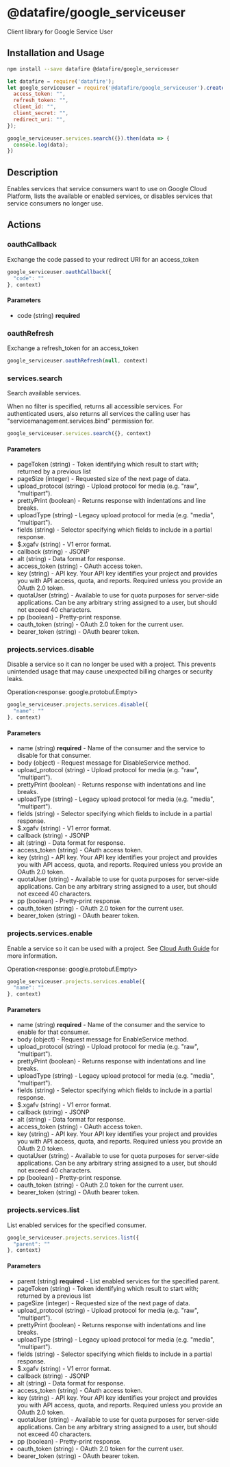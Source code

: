 # @datafire/google_serviceuser

Client library for Google Service User

## Installation and Usage
```bash
npm install --save datafire @datafire/google_serviceuser
```

```js
let datafire = require('datafire');
let google_serviceuser = require('@datafire/google_serviceuser').create({
  access_token: "",
  refresh_token: "",
  client_id: "",
  client_secret: "",
  redirect_uri: "",
});

google_serviceuser.services.search({}).then(data => {
  console.log(data);
})
```

## Description
Enables services that service consumers want to use on Google Cloud Platform, lists the available or enabled services, or disables services that service consumers no longer use.

## Actions
### oauthCallback
Exchange the code passed to your redirect URI for an access_token


```js
google_serviceuser.oauthCallback({
  "code": ""
}, context)
```

#### Parameters
* code (string) **required**

### oauthRefresh
Exchange a refresh_token for an access_token


```js
google_serviceuser.oauthRefresh(null, context)
```


### services.search
Search available services.

When no filter is specified, returns all accessible services. For
authenticated users, also returns all services the calling user has
"servicemanagement.services.bind" permission for.


```js
google_serviceuser.services.search({}, context)
```

#### Parameters
* pageToken (string) - Token identifying which result to start with; returned by a previous list
* pageSize (integer) - Requested size of the next page of data.
* upload_protocol (string) - Upload protocol for media (e.g. "raw", "multipart").
* prettyPrint (boolean) - Returns response with indentations and line breaks.
* uploadType (string) - Legacy upload protocol for media (e.g. "media", "multipart").
* fields (string) - Selector specifying which fields to include in a partial response.
* $.xgafv (string) - V1 error format.
* callback (string) - JSONP
* alt (string) - Data format for response.
* access_token (string) - OAuth access token.
* key (string) - API key. Your API key identifies your project and provides you with API access, quota, and reports. Required unless you provide an OAuth 2.0 token.
* quotaUser (string) - Available to use for quota purposes for server-side applications. Can be any arbitrary string assigned to a user, but should not exceed 40 characters.
* pp (boolean) - Pretty-print response.
* oauth_token (string) - OAuth 2.0 token for the current user.
* bearer_token (string) - OAuth bearer token.

### projects.services.disable
Disable a service so it can no longer be used with a
project. This prevents unintended usage that may cause unexpected billing
charges or security leaks.

Operation<response: google.protobuf.Empty>


```js
google_serviceuser.projects.services.disable({
  "name": ""
}, context)
```

#### Parameters
* name (string) **required** - Name of the consumer and the service to disable for that consumer.
* body (object) - Request message for DisableService method.
* upload_protocol (string) - Upload protocol for media (e.g. "raw", "multipart").
* prettyPrint (boolean) - Returns response with indentations and line breaks.
* uploadType (string) - Legacy upload protocol for media (e.g. "media", "multipart").
* fields (string) - Selector specifying which fields to include in a partial response.
* $.xgafv (string) - V1 error format.
* callback (string) - JSONP
* alt (string) - Data format for response.
* access_token (string) - OAuth access token.
* key (string) - API key. Your API key identifies your project and provides you with API access, quota, and reports. Required unless you provide an OAuth 2.0 token.
* quotaUser (string) - Available to use for quota purposes for server-side applications. Can be any arbitrary string assigned to a user, but should not exceed 40 characters.
* pp (boolean) - Pretty-print response.
* oauth_token (string) - OAuth 2.0 token for the current user.
* bearer_token (string) - OAuth bearer token.

### projects.services.enable
Enable a service so it can be used with a project.
See [Cloud Auth Guide](https://cloud.google.com/docs/authentication) for
more information.

Operation<response: google.protobuf.Empty>


```js
google_serviceuser.projects.services.enable({
  "name": ""
}, context)
```

#### Parameters
* name (string) **required** - Name of the consumer and the service to enable for that consumer.
* body (object) - Request message for EnableService method.
* upload_protocol (string) - Upload protocol for media (e.g. "raw", "multipart").
* prettyPrint (boolean) - Returns response with indentations and line breaks.
* uploadType (string) - Legacy upload protocol for media (e.g. "media", "multipart").
* fields (string) - Selector specifying which fields to include in a partial response.
* $.xgafv (string) - V1 error format.
* callback (string) - JSONP
* alt (string) - Data format for response.
* access_token (string) - OAuth access token.
* key (string) - API key. Your API key identifies your project and provides you with API access, quota, and reports. Required unless you provide an OAuth 2.0 token.
* quotaUser (string) - Available to use for quota purposes for server-side applications. Can be any arbitrary string assigned to a user, but should not exceed 40 characters.
* pp (boolean) - Pretty-print response.
* oauth_token (string) - OAuth 2.0 token for the current user.
* bearer_token (string) - OAuth bearer token.

### projects.services.list
List enabled services for the specified consumer.


```js
google_serviceuser.projects.services.list({
  "parent": ""
}, context)
```

#### Parameters
* parent (string) **required** - List enabled services for the specified parent.
* pageToken (string) - Token identifying which result to start with; returned by a previous list
* pageSize (integer) - Requested size of the next page of data.
* upload_protocol (string) - Upload protocol for media (e.g. "raw", "multipart").
* prettyPrint (boolean) - Returns response with indentations and line breaks.
* uploadType (string) - Legacy upload protocol for media (e.g. "media", "multipart").
* fields (string) - Selector specifying which fields to include in a partial response.
* $.xgafv (string) - V1 error format.
* callback (string) - JSONP
* alt (string) - Data format for response.
* access_token (string) - OAuth access token.
* key (string) - API key. Your API key identifies your project and provides you with API access, quota, and reports. Required unless you provide an OAuth 2.0 token.
* quotaUser (string) - Available to use for quota purposes for server-side applications. Can be any arbitrary string assigned to a user, but should not exceed 40 characters.
* pp (boolean) - Pretty-print response.
* oauth_token (string) - OAuth 2.0 token for the current user.
* bearer_token (string) - OAuth bearer token.

